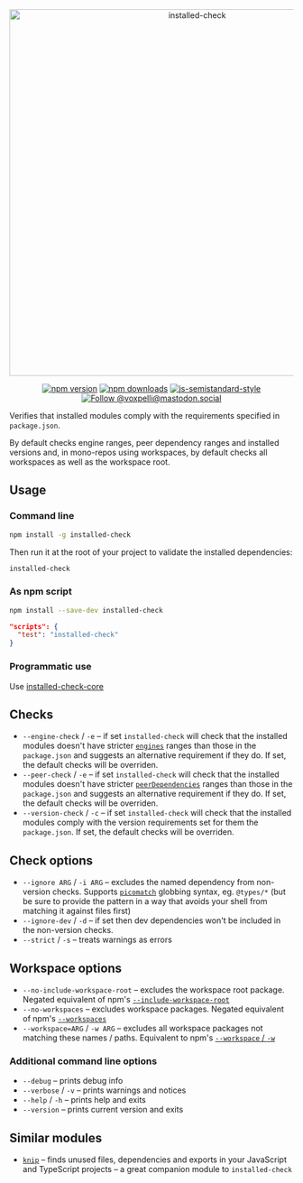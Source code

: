 <div align="center">
  <img
    src="installed-check.svg"
    width="650"
    height="auto"
    alt="installed-check"
  />
</div>

<div align="center">

[![npm version](https://img.shields.io/npm/v/installed-check.svg?style=flat)](https://www.npmjs.com/package/installed-check)
[![npm downloads](https://img.shields.io/npm/dm/installed-check.svg?style=flat)](https://www.npmjs.com/package/installed-check)
[![js-semistandard-style](https://img.shields.io/badge/code%20style-semistandard-brightgreen.svg)](https://github.com/voxpelli/eslint-config)
[![Follow @voxpelli@mastodon.social](https://img.shields.io/mastodon/follow/109247025527949675?domain=https%3A%2F%2Fmastodon.social&style=social)](https://mastodon.social/@voxpelli)

</div>

Verifies that installed modules comply with the requirements specified in `package.json`.

By default checks engine ranges, peer dependency ranges and installed versions and, in mono-repos using workspaces, by default checks all workspaces as well as the workspace root.

## Usage

### Command line

```sh
npm install -g installed-check
```

Then run it at the root of your project to validate the installed dependencies:

```sh
installed-check
```

### As npm script

```sh
npm install --save-dev installed-check
```

```json
"scripts": {
  "test": "installed-check"
}
```

### Programmatic use

Use [installed-check-core](https://github.com/voxpelli/node-installed-check-core)

## Checks

* `--engine-check` / `-e` – if set `installed-check` will check that the installed modules doesn't have stricter [`engines`](https://docs.npmjs.com/cli/v10/configuring-npm/package-json#engines) ranges than those  in the `package.json` and suggests an alternative requirement if they do. If set, the default checks will be overriden.
* `--peer-check` / `-e` – if set `installed-check` will check that the installed modules doesn't have stricter [`peerDependencies`](https://docs.npmjs.com/cli/v10/configuring-npm/package-json#peerdependencies) ranges than those in the `package.json` and suggests an alternative requirement if they do. If set, the default checks will be overriden.
* `--version-check` / `-c` – if set `installed-check` will check that the installed modules comply with the version requirements set for them the `package.json`. If set, the default checks will be overriden.

## Check options

* `--ignore ARG` / `-i ARG` – excludes the named dependency from non-version checks. Supports [`picomatch`](https://www.npmjs.com/package/picomatch) globbing syntax, eg. `@types/*` (but be sure to provide the pattern in a way that avoids your shell from matching it against files first)
* `--ignore-dev` / `-d` – if set then dev dependencies won't be included in the non-version checks.
* `--strict` / `-s` – treats warnings as errors

## Workspace options

  * `--no-include-workspace-root` – excludes the workspace root package. Negated equivalent of npm's [`--include-workspace-root`](https://docs.npmjs.com/cli/v10/commands/npm-run-script#include-workspace-root)
  * `--no-workspaces` – excludes workspace packages. Negated equivalent of npm's [`--workspaces`](https://docs.npmjs.com/cli/v10/commands/npm-run-script#workspaces)
  * `--workspace=ARG` / `-w ARG` – excludes all workspace packages not matching these names / paths. Equivalent to npm's [`--workspace` / `-w`](https://docs.npmjs.com/cli/v10/commands/npm-run-script#workspace)

### Additional command line options

* `--debug` – prints debug info
* `--verbose` / `-v` – prints warnings and notices
* `--help` / `-h` – prints help and exits
* `--version` – prints current version and exits

## Similar modules

* [`knip`](https://github.com/webpro/knip) – finds unused files, dependencies and exports in your JavaScript and TypeScript projects – a great companion module to `installed-check`
